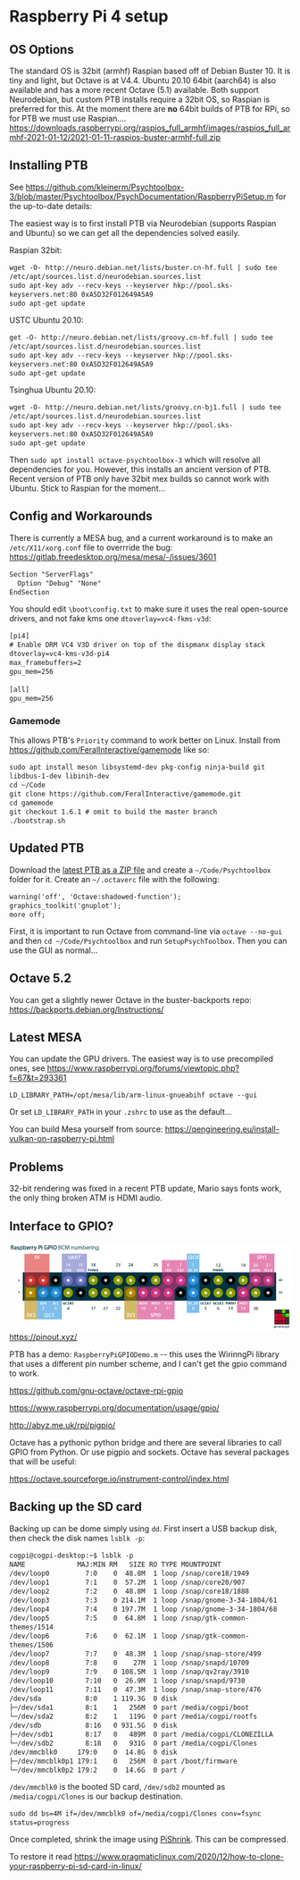 # Raspberry Pi 4 setup #

## OS Options ##
The standard OS is 32bit (armhf) Raspian based off of Debian Buster 10. It is tiny and light, but Octave is at V4.4. Ubuntu 20.10 64bit (aarch64) is also available and has a more recent Octave (5.1) available. Both support Neurodebian, but custom PTB installs require a 32bit OS, so Raspian is preferred for this. At the moment there are **no** 64bit builds of PTB for RPi, so for PTB we must use Raspian.... https://downloads.raspberrypi.org/raspios_full_armhf/images/raspios_full_armhf-2021-01-12/2021-01-11-raspios-buster-armhf-full.zip

## Installing PTB ##

See https://github.com/kleinerm/Psychtoolbox-3/blob/master/Psychtoolbox/PsychDocumentation/RaspberryPiSetup.m for the up-to-date details:

The easiest way is to first install PTB via Neurodebian (supports Raspian and Ubuntu) so we can get all the dependencies solved easily. 

Raspian 32bit:
```
wget -O- http://neuro.debian.net/lists/buster.cn-hf.full | sudo tee /etc/apt/sources.list.d/neurodebian.sources.list
sudo apt-key adv --recv-keys --keyserver hkp://pool.sks-keyservers.net:80 0xA5D32F012649A5A9
sudo apt-get update
```

USTC Ubuntu 20.10:
```
get -O- http://neuro.debian.net/lists/groovy.cn-hf.full | sudo tee /etc/apt/sources.list.d/neurodebian.sources.list
sudo apt-key adv --recv-keys --keyserver hkp://pool.sks-keyservers.net:80 0xA5D32F012649A5A9
sudo apt-get update
```

Tsinghua Ubuntu 20.10:
```
wget -O- http://neuro.debian.net/lists/groovy.cn-bj1.full | sudo tee /etc/apt/sources.list.d/neurodebian.sources.list
sudo apt-key adv --recv-keys --keyserver hkp://pool.sks-keyservers.net:80 0xA5D32F012649A5A9
sudo apt-get update
```

Then `sudo apt install octave-psychtoolbox-3` which will resolve all dependencies for you. However, this installs an ancient version of PTB. Recent version of PTB only have 32bit mex builds so cannot work with Ubuntu.  Stick to Raspian for the moment...

## Config and Workarounds ##

There is currently a MESA bug, and a current workaround is to make an `/etc/X11/xorg.conf` file to overrride the bug: https://gitlab.freedesktop.org/mesa/mesa/-/issues/3601

```
Section "ServerFlags"
  Option "Debug" "None"
EndSection
```

You should edit `\boot\config.txt` to make sure it uses the real open-source drivers, and not fake kms one `dtoverlay=vc4-fkms-v3d`:

```
[pi4]
# Enable DRM VC4 V3D driver on top of the dispmanx display stack
dtoverlay=vc4-kms-v3d-pi4
max_framebuffers=2
gpu_mem=256

[all]
gpu_mem=256
```

### Gamemode ###
This allows PTB's `Priority` command to work better on Linux. Install from https://github.com/FeralInteractive/gamemode like so:

```
sudo apt install meson libsystemd-dev pkg-config ninja-build git libdbus-1-dev libinih-dev
cd ~/Code
git clone https://github.com/FeralInteractive/gamemode.git
cd gamemode
git checkout 1.6.1 # omit to build the master branch
./bootstrap.sh
```

## Updated PTB ##

Download the [latest PTB as a ZIP file](https://github.com/kleinerm/Psychtoolbox-3/archive/master.zip) and create a `~/Code/Psychtoolbox` folder for it. Create an `~/.octaverc` file with the following:

```
warning('off', 'Octave:shadowed-function');
graphics_toolkit('gnuplot');
more off;
```

First, it is important to run Octave from command-line via `octave --no-gui` and then `cd ~/Code/Psychtoolbox` and run `SetupPsychToolbox`. Then you can use the GUI as normal...

## Octave 5.2

You can get a slightly newer Octave in the buster-backports repo: https://backports.debian.org/Instructions/

## Latest MESA

You can update the GPU drivers. The easiest way is to use precompiled ones, see https://www.raspberrypi.org/forums/viewtopic.php?f=67&t=293361 

```
LD_LIBRARY_PATH=/opt/mesa/lib/arm-linux-gnueabihf octave --gui
```
Or set `LD_LIBRARY_PATH` in your `.zshrc` to use as the default...

You can build Mesa yourself from source: https://qengineering.eu/install-vulkan-on-raspberry-pi.html

## Problems

32-bit rendering was fixed in a recent PTB update, Mario says fonts work, the only thing broken ATM is HDMI audio.

## Interface to GPIO?

![](https://raw.githubusercontent.com/Gadgetoid/Pinout.xyz/master/resources/raspberry-pi-pinout.png)
https://pinout.xyz/

PTB has a demo: `RaspberryPiGPIODemo.m` -- this uses the WirinngPi library that uses a different pin number scheme, and I can't get the gpio command to work.

https://github.com/gnu-octave/octave-rpi-gpio

https://www.raspberrypi.org/documentation/usage/gpio/

http://abyz.me.uk/rpi/pigpio/

Octave has a pythonic python bridge and there are several libraries to call GPIO from Python. Or use pigpio and sockets. Octave has several packages that will be useful:

https://octave.sourceforge.io/instrument-control/index.html



## Backing up the SD card

Backing up can be dome simply using `dd`. First insert a USB backup disk, then check the disk names `lsblk -p`:

```
cogpi@cogpi-desktop:~$ lsblk -p
NAME             MAJ:MIN RM   SIZE RO TYPE MOUNTPOINT
/dev/loop0         7:0    0  48.8M  1 loop /snap/core18/1949
/dev/loop1         7:1    0  57.2M  1 loop /snap/core20/907
/dev/loop2         7:2    0  48.8M  1 loop /snap/core18/1888
/dev/loop3         7:3    0 214.1M  1 loop /snap/gnome-3-34-1804/61
/dev/loop4         7:4    0 197.7M  1 loop /snap/gnome-3-34-1804/68
/dev/loop5         7:5    0  64.8M  1 loop /snap/gtk-common-themes/1514
/dev/loop6         7:6    0  62.1M  1 loop /snap/gtk-common-themes/1506
/dev/loop7         7:7    0  48.3M  1 loop /snap/snap-store/499
/dev/loop8         7:8    0    27M  1 loop /snap/snapd/10709
/dev/loop9         7:9    0 108.5M  1 loop /snap/qv2ray/3910
/dev/loop10        7:10   0  26.9M  1 loop /snap/snapd/9730
/dev/loop11        7:11   0  47.3M  1 loop /snap/snap-store/476
/dev/sda           8:0    1 119.3G  0 disk 
├─/dev/sda1        8:1    1   256M  0 part /media/cogpi/boot
└─/dev/sda2        8:2    1   119G  0 part /media/cogpi/rootfs
/dev/sdb           8:16   0 931.5G  0 disk 
├─/dev/sdb1        8:17   0   489M  0 part /media/cogpi/CLONEZILLA
└─/dev/sdb2        8:18   0   931G  0 part /media/cogpi/Clones
/dev/mmcblk0     179:0    0  14.8G  0 disk 
├─/dev/mmcblk0p1 179:1    0   256M  0 part /boot/firmware
└─/dev/mmcblk0p2 179:2    0  14.6G  0 part /
```

`/dev/mmcblk0` is the booted SD card, `/dev/sdb2` mounted as `/media/cogpi/Clones` is our backup destination.

```
sudo dd bs=4M if=/dev/mmcblk0 of=/media/cogpi/Clones conv=fsync status=progress
```

Once completed, shrink the image using [PiShrink](https://github.com/Drewsif/PiShrink). This can be compressed. 

To restore it read https://www.pragmaticlinux.com/2020/12/how-to-clone-your-raspberry-pi-sd-card-in-linux/





